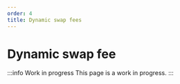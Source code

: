 ```yaml
---
order: 4
title: Dynamic swap fees
---
```

# Dynamic swap fee
:::info Work in progress
This page is a work in progress.
:::